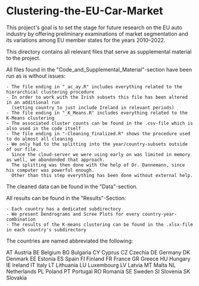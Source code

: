 # Clustering-the-EU-Car-Market
This project's goal is to set the stage for future research on the EU auto industry by offering preliminary examinations of market segmentation and its variations among EU member states for the years 2010–2022.

This directory contains all relevant files that serve as supplemental material to the project.

All files found in the "Code_and_Supplemental_Material"-section have been run as is without issues:
	
	- The file ending in "_ac_ay.R" includes everything related to the hierarchical clustering procedure
	- In order to work with the Irish subsets this file has been altered in an additional run 
	  (setting country to just include Ireland in relevant periods)	
	- The file ending in "_K_Means.R" includes everything related to the K-Means clustering
	- The associated cluster counts can be found in the .csv-file which is also used in the code itself
	- The file ending in "-Cleaning_finalized.R" shows the procedure used to do almost all cleaning
	- We only had to the splitting into the year/country-subsets outside of our file.
	  Since the cloud-server we were using early on was limited in memory as well, we abandonded that approach.
	  The splitting was then done with the help of Dr. Dannemann, since his computer was powerful enough.
	  Other than this step everything has been done without external help.

The cleaned data can be found in the "Data"-section.

All results can be found in the "Results"-Section:
	
	- Each country has a dedicated subdirectory
	- We present Dendrograms and Scree Plots for every country-year-combination
	- The results of the K-means clustering can be found in the .xlsx-file in each country's subdirectory

The countries are named abbreviated the following:

AT Austria
BE Belgium
BG Bulgaria
CY Cyprus
CZ Czechia
DE Germany
DK Denmark
EE Estonia
ES Spain
FI Finland
FR France
GR Greece
HU Hungary
IE Ireland
IT Italy
LT Lithuania
LU Luxembourg
LV Latvia
MT Malta
NL Netherlands
PL Poland
PT Portugal
RO Romania
SE Sweden
SI Slovenia
SK Slovakia
